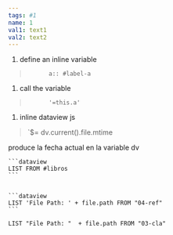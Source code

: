 ```yaml
---
tags: #1
name: 1
val1: text1
val2: text2
---
```



1. define an inline variable  
> 			a:: #label-a
1. call the variable 
> 			'=this.a'
1. inline dataview js
>	`$= dv.current().file.mtime


produce la fecha actual en la variable dv

	```dataview
	LIST FROM #libros 
	```


	```dataview 
	LIST 'File Path: ' + file.path FROM "04-ref"
	```

```dataview 
LIST "File Path: "  + file.path FROM "03-cla"
```
````

